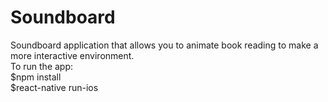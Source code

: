 # Soundboard
Soundboard application that allows you to animate book reading to make a more interactive environment.  
To run the app:  
$npm install  
$react-native run-ios  
